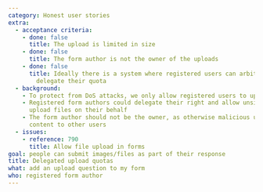 ```yaml
---
category: Honest user stories
extra:
  - acceptance criteria:
    - done: false
      title: The upload is limited in size
    - done: false
      title: The form author is not the owner of the uploads
    - done: false
      title: Ideally there is a system where registered users can arbitrarily
        delegate their quota
  - background:
    - To protect from DoS attacks, we only allow registered users to upload files
    - Registered form authors could delegate their right and allow unsigned users to
      upload files on their behalf
    - The form author should not be the owner, as otherwise malicious user can put illegal
      content to other users
  - issues:
    - reference: 790
      title: Allow file upload in forms
goal: people can submit images/files as part of their response
title: Delegated upload quotas
what: add an upload question to my form
who: registered form author
---
```

